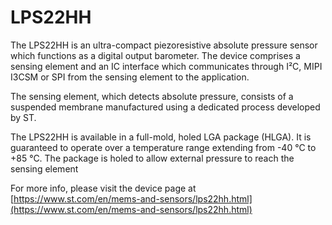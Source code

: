 # LPS22HH

The LPS22HH is an ultra-compact piezoresistive
absolute pressure sensor which functions as a
digital output barometer. The device comprises a
sensing element and an IC interface which
communicates through I²C, MIPI I3CSM or SPI
from the sensing element to the application.

The sensing element, which detects absolute
pressure, consists of a suspended membrane
manufactured using a dedicated process
developed by ST.

The LPS22HH is available in a full-mold, holed
LGA package (HLGA). It is guaranteed to operate
over a temperature range extending from -40 °C
to +85 °C. The package is holed to allow external
pressure to reach the sensing element

For more info, please visit the device page at [https://www.st.com/en/mems-and-sensors/lps22hh.html](https://www.st.com/en/mems-and-sensors/lps22hh.html)

